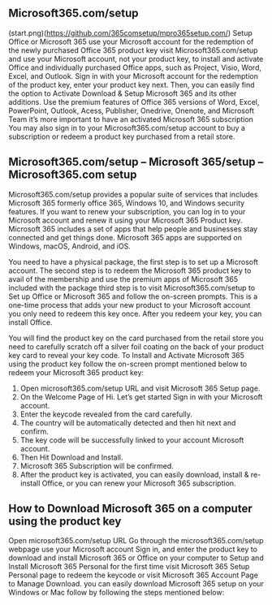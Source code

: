 ## Microsoft365.com/setup
(start.png)(https://github.com/365comsetup/mpro365setup.com/)
Setup Office or Microsoft 365 use your Microsoft account for the redemption of the newly purchased Office 365 product key visit Microsoft365.com/setup and use your Microsoft account, not your product key, to install and activate Office and individually purchased Office apps, such as Project, Visio, Word, Excel, and Outlook. Sign in with your Microsoft account for the redemption of the product key, enter your product key next. Then, you can easily find the option to Activate Download & Setup Microsoft 365 and its other additions. Use the premium features of Office 365 versions of Word, Excel, PowerPoint, Outlook, Acess, Publisher, Onedrive, Onenote, and Microsoft Team it’s more important to have an activated Microsoft 365 subscription You may also sign in to your Microsoft365.com/setup account to buy a subscription or redeem a product key purchased from a retail store.
## Microsoft365.com/setup – Microsoft 365/setup – Microsoft365.com setup
Microsoft365.com/setup provides a popular suite of services that includes Microsoft 365 formerly office 365, Windows 10, and Windows security features. If you want to renew your subscription, you can log in to your Microsoft account and renew it using your Microsoft 365 Product key. Microsoft 365 includes a set of apps that help people and businesses stay connected and get things done. Microsoft 365 apps are supported on Windows, macOS, Android, and iOS. 

You need to have a physical package, the first step is to set up a Microsoft account. The second step is to redeem the Microsoft 365 product key to avail of the membership and use the premium apps of Microsoft 365 included with the package third step is to visit Microsoft365.com/setup to Set up Office or Microsoft 365 and follow the on-screen prompts. This is a one-time process that adds your new product to your Microsoft account you only need to redeem this key once. After you redeem your key, you can install Office.

You will find the product key on the card purchased from the retail store you need to carefully scratch off a silver foil coating on the back of your product key card to reveal your key code. To Install and Activate Microsoft 365 using the product key follow the on-screen prompt mentioned below to redeem your Microsoft 365 product key:

1. Open microsoft365.com/setup URL and visit Microsoft 365 Setup page.
2. On the Welcome Page of Hi. Let’s get started Sign in with your Microsoft account.
3. Enter the keycode revealed from the card carefully.
4. The country will be automatically detected and then hit next and confirm.
5. The key code will be successfully linked to your account Microsoft account.
6. Then Hit Download and Install.
7. Microsoft 365 Subscription will be confirmed.
8. After the product key is activated, you can easily download, install & re-install Office, or you can renew your Microsoft 365 subscription.

## How to Download Microsoft 365 on a computer using the product key
Open microsoft365.com/setup URL Go through the microsoft365.com/setup webpage use your Microsoft account Sign in, and enter the product key to download and install Microsoft 365 or Office on your computer to Setup and Install Microsoft 365 Personal for the first time visit Microsoft 365 Setup Personal page to redeem the keycode or visit Microsoft 365 Account Page to Manage Download. you can easily download Microsoft 365 setup on your Windows or Mac follow by following the steps mentioned below:
